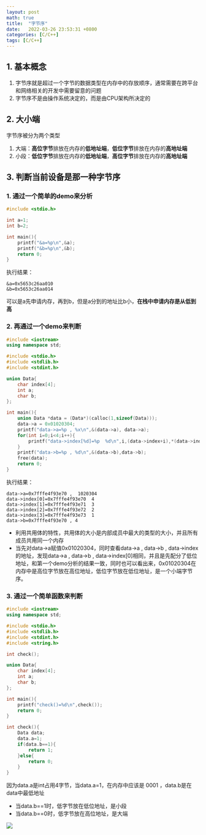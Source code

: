 ```yaml
---
layout: post
math: true
title:  "字节序"
date:   2022-03-26 23:53:31 +0800
categories: [C/C++]
tags: [C/C++]
---
```




## 1. 基本概念
1. 字节序就是超过一个字节的数据类型在内存中的存放顺序，通常需要在跨平台和网络相关的开发中需要留意的问题
2. 字节序不是由操作系统决定的，而是由CPU架构所决定的

## 2. 大小端
字节序被分为两个类型
1. 大端：**高位字节**排放在内存的**低地址端**，**低位字节**排放在内存的**高地址端**
2. 小段：**低位字节**排放在内存的**低地址端**，**高位字节**排放在内存的**高地址端**

## 3. 判断当前设备是那一种字节序

### 1. 通过一个简单的demo来分析

```c
#include <stdio.h>

int a=1;
int b=2;

int main(){
	printf("&a=%p\n",&a);
	printf("&b=%p\n",&b);
	return 0;
}
```
执行结果：
```
&a=0x5653c26aa010
&b=0x5653c26aa014
```

可以是a先申请内存，再到b，但是a分到的地址比b小，**在栈中申请内存是从低到高**

### 2. 再通过一个demo来判断
```cpp
#include <iostream>
using namespace std;

#include <stdio.h>
#include <stdlib.h>
#include <stdint.h>

union Data{
	char index[4];
	int a;
	char b;
};

int main(){
	union Data *data = (Data*)(calloc(1,sizeof(Data)));
    data->a = 0x01020304;
    printf("data->a=%p , %x\n",&(data->a), data->a);
	for(int i=0;i<4;i++){
		printf("data->index[%d]=%p  %d\n",i,(data->index+i),*(data->index+i));
	}
	printf("data->b=%p , %d\n",&(data->b),data->b);
	free(data);
	return 0;
}
```
执行结果：
```
data->a=0x7fffe4f93e70 ,  1020304
data->index[0]=0x7fffe4f93e70  4
data->index[1]=0x7fffe4f93e71  3
data->index[2]=0x7fffe4f93e72  2
data->index[3]=0x7fffe4f93e73  1
data->b=0x7fffe4f93e70 , 4
```

- 利用共用体的特性，共用体的大小是内部成员中最大的类型的大小，并且所有成员共用同一个内存
- 当先对data->a赋值0x01020304，同时查看data->a , data->b , data->index的地址，发现data->a , data->b , data->index[0]相同，并且是先配分了低位地址，和第一个demo分析的结果一致，同时也可以看出来，0x01020304在内存中是高位字节放在高位地址，低位字节放在低位地址，是一个小端字节序。

### 3. 通过一个简单函数来判断
```cpp
#include <iostream>
using namespace std;

#include <stdio.h>
#include <stdlib.h>
#include <stdint.h>
#include <string.h>

int check();

union Data{
	char index[4];
	int a;
	char b;
};

int main(){
	printf("check()=%d\n",check());
	return 0;
}

int check(){
	Data data;
	data.a=1;
	if(data.b==1){
		return 1;
	}else{
		return 0;
	}
}
```

因为data.a是int占用4字节，当data.a=1，在内存中应该是 0001 ，data.b是在data中最低地址

- 当data.b==1时，低字节放在低位地址，是小段
- 当data.b==0时，低字节放在高位地址，是大端

![](/img/2022-3.26-Endian.jpg)